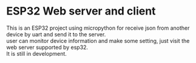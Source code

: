 # ESP32 Web server and client
This is an ESP32 project using micropython for receive json from another device by uart and send it to the server.  
user can monitor device information and make some setting, just visit the web server supported by esp32.  
It is still in development.  
